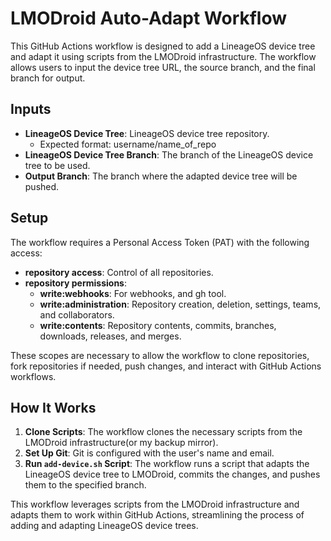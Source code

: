 # LMODroid Auto-Adapt Workflow

This GitHub Actions workflow is designed to add a LineageOS device tree and adapt it using scripts from the LMODroid infrastructure. The workflow allows users to input the device tree URL, the source branch, and the final branch for output.

## Inputs

- **LineageOS Device Tree**: LineageOS device tree repository.
    - Expected format: username/name_of_repo
- **LineageOS Device Tree Branch**: The branch of the LineageOS device tree to be used.
- **Output Branch**: The branch where the adapted device tree will be pushed.

## Setup

The workflow requires a Personal Access Token (PAT) with the following access:

- **repository access**: Control of all repositories.
- **repository permissions**:
    - **write:webhooks**: For webhooks, and gh tool.
    - **write:administration**: Repository creation, deletion, settings, teams, and collaborators.
    - **write:contents**: Repository contents, commits, branches, downloads, releases, and merges.  

These scopes are necessary to allow the workflow to clone repositories, fork repositories if needed, push changes, and interact with GitHub Actions workflows.

## How It Works

1. **Clone Scripts**: The workflow clones the necessary scripts from the LMODroid infrastructure(or my backup mirror).
2. **Set Up Git**: Git is configured with the user's name and email.
3. **Run `add-device.sh` Script**: The workflow runs a script that adapts the LineageOS device tree to LMODroid, commits the changes, and pushes them to the specified branch.

This workflow leverages scripts from the LMODroid infrastructure and adapts them to work within GitHub Actions, streamlining the process of adding and adapting LineageOS device trees.
